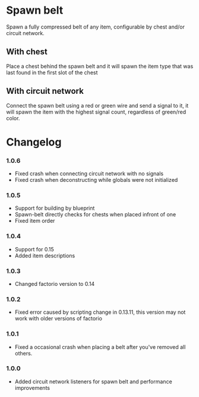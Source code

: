 Spawn belt
=============

Spawn a fully compressed belt of any item, configurable by chest and/or circuit network.

With chest
-------------
Place a chest behind the spawn belt and it will spawn the item type that was last found in the first slot of the chest

With circuit network
-------------
Connect the spawn belt using a red or green wire and send a signal to it, it will spawn the item with the highest signal count, regardless of green/red color.

# Changelog
### 1.0.6
* Fixed crash when connecting circuit network with no signals
* Fixed crash when deconstructing while globals were not initialized
### 1.0.5
* Support for building by blueprint
* Spawn-belt directly checks for chests when placed infront of one
* Fixed item order
### 1.0.4
* Support for 0.15
* Added item descriptions
### 1.0.3
* Changed factorio version to 0.14
### 1.0.2
* Fixed error caused by scripting change in 0.13.11, this version may not work with older versions of factorio
### 1.0.1
* Fixed a occasional crash when placing a belt after you've removed all others.
### 1.0.0
* Added circuit network listeners for spawn belt and performance improvements